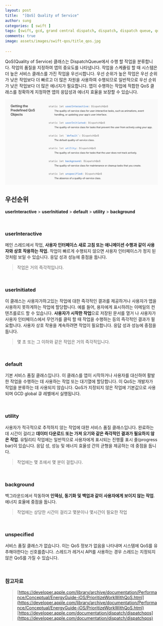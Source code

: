 ```yaml
---
layout: post
title:  "[QoS] Quality of Service"
author: sung
categories: [ swift ]
tags: [swift, gcd, grand central dispatch, dispatch, dispatch queue, qos, dispatchqos]
comments: true
image: assets/images/swift-qos/title_qos.jpg

---
```

QoS(Quality of Service) 클래스는 DispatchQueue에서 수행 할 작업을 분류합니다. 작업의 품질을 지정하여 앱의 중요도를 나타냅니다. 작업을 스케쥴링 할 때 시스템은 더 높은 서비스 클래스를 가진 작업을 우선시합니다.
우선 순위가 높은 작업은 우선 순위가 낮은 작업보다 더 빠르고 더 많은 자원을 사용하여 수행되므로 일반적으로 우선 순위가 낮은 작업보다 더 많은 에너지가 필요합니다. 앱이 수행하는 작업에 적합한 QoS 클래스를 정확하게 지정하면 앱의 응답성과 에너지 효율을 보장할 수 있습니다.

![](/assets/images/swift-qos/qos.png)


## 우선순위
**userInteractive**  >   **userInitiated**  >  **default**  >  **utility**  >  **background**

<br>

### userInteractive
메인 스레드에서 작업, **사용자 인터페이스 새로 고침 또는 애니메이션 수행과 같이 사용자와 상호 작용하는 작업.** 작업이 빠르게 수행되지 않으면 사용자 인터페이스가 정지 된 것처럼 보일 수 있습니다. 응답 성과 성능에 중점을 둡니다.
>작업은 거의 즉각적입니다.

<br>

### userInitiated
이 클래스는 사용자가하고있는 작업에 대한 즉각적인 결과를 제공하거나 사용자가 앱을 사용하지 못하게하는 작업에 할당합니다. 예를 들어, 용자에게 표시하려는 이메일의 컨텐츠를로드 할 수 있습니다.
**사용자가 시작한 작업**으로 저장된 문서를 열거 나 사용자가 사용자 인터페이스에서 무언가를 클릭 할 때 작업을 수행하는 등의 즉각적인 결과가 필요합니다. 사용자 상호 작용을 계속하려면 작업이 필요합니다. 응답 성과 성능에 중점을 둡니다.
>몇 초 또는 그 이하와 같은 작업은 거의 즉각적입니다.

<br>


### default
기본 서비스 품질 클래스입니다.
이 클래스를 앱이 시작하거나 사용자를 대신하여 활발한 작업을 수행하는 데 사용하는 작업 또는 대기열에 할당합니다.
이 QoS는 개발자가 작업을 분류하는 데 사용되지 않습니다. QoS가 지정되지 않은 작업에 기본값으로 사용되며 GCD global 큐 레벨에서 실행됩니다.

<br>


### utility
사용자가 적극적으로 추적하지 않는 작업에 대한 서비스 품질 클래스입니다.
완료하는 데 시간이 걸리고 **데이터 다운로드 또는 가져 오기와 같은 즉각적인 결과가 필요하지 않은 작업**. 유틸리티 작업에는 일반적으로 사용자에게 표시되는 진행률 표시 줄(progress bar)이 있습니다. 응답 성, 성능 및 에너지 효율성 간의 균형을 제공하는 데 중점을 둡니다.
>작업에는 몇 초에서 몇 분이 걸립니다.

<br>


### background
백그라운드에서 작동하며 **인덱싱, 동기화 및 백업과 같이 사용자에게 보이지 않는 작업**. 에너지 효율에 중점을 둡니다.
>작업에는 상당한 시간이 걸리고 몇분이나 몇시간이 필요한 작업 

<br>


### unspecified
서비스 품질 클래스가 없습니다.
이는 QoS 정보가 없음을 나타내며 시스템에 QoS를 유추해야한다는 신호를줍니다. 스레드가 레거시 API를 사용하는 경우 스레드는 지정되지 않은 QoS를 가질 수 있습니다.


<br>




### 참고자료
>[https://developer.apple.com/library/archive/documentation/Performance/Conceptual/EnergyGuide-iOS/PrioritizeWorkWithQoS.html](https://developer.apple.com/library/archive/documentation/Performance/Conceptual/EnergyGuide-iOS/PrioritizeWorkWithQoS.html)<br>
>[https://developer.apple.com/documentation/dispatch/dispatchqos](https://developer.apple.com/documentation/dispatch/dispatchqos)<br>
